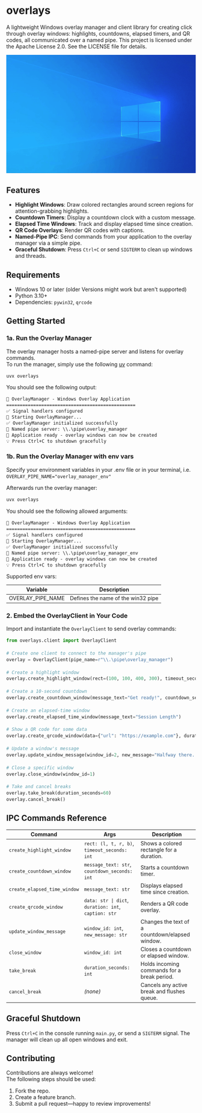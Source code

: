 # overlays

A lightweight Windows overlay manager and client library for creating click through overlay windows: highlights, countdowns, elapsed timers, and QR codes, all communicated over a named pipe. This project is licensed under the Apache License 2.0. See the LICENSE file for details.

![OverlayManager in action](static/stress_test.gif)

## Features

* **Highlight Windows**: Draw colored rectangles around screen regions for attention-grabbing highlights.
* **Countdown Timers**: Display a countdown clock with a custom message.
* **Elapsed Time Windows**: Track and display elapsed time since creation.
* **QR Code Overlays**: Render QR codes with captions.
* **Named-Pipe IPC**: Send commands from your application to the overlay manager via a simple pipe.
* **Graceful Shutdown**: Press `Ctrl+C` or send `SIGTERM` to clean up windows and threads.

## Requirements

* Windows 10 or later (older Versions might work but aren't supported)
* Python 3.10+
* Dependencies: `pywin32`, `qrcode`

## Getting Started

### 1a. Run the Overlay Manager

The overlay manager hosts a named-pipe server and listens for overlay commands. \
To run the manager, simply use the following [uv](https://docs.astral.sh/uv/) command:

```bash
uvx overlays
```

You should see the following output:

```
🔧 OverlayManager - Windows Overlay Application
================================================
✅ Signal handlers configured
🚀 Starting OverlayManager...
✅ OverlayManager initialized successfully
📡 Named pipe server: \\.\pipe\overlay_manager
🎯 Application ready - overlay windows can now be created
💡 Press Ctrl+C to shutdown gracefully
```

### 1b. Run the Overlay Manager with env vars

Specify your environment variables in your .env file or in your terminal, i.e. `OVERLAY_PIPE_NAME="overlay_manager_env"`

Afterwards run the overlay manager:

```bash
uvx overlays
```

You should see the following allowed arguments:
```
🔧 OverlayManager - Windows Overlay Application
================================================
✅ Signal handlers configured
🚀 Starting OverlayManager...
✅ OverlayManager initialized successfully
📡 Named pipe server: \\.\pipe\overlay_manager_env
🎯 Application ready - overlay windows can now be created
💡 Press Ctrl+C to shutdown gracefully
```

Supported env vars:

| Variable | Description                        |
|-----------|------------------------------------|
| OVERLAY_PIPE_NAME | Defines the name of the win32 pipe |




### 2. Embed the OverlayClient in Your Code

Import and instantiate the `OverlayClient` to send overlay commands:

```python
from overlays.client import OverlayClient

# Create one client to connect to the manager's pipe
overlay = OverlayClient(pipe_name=r"\\.\pipe\overlay_manager")

# Create a highlight window
overlay.create_highlight_window(rect=(100, 100, 400, 300), timeout_seconds=5)

# Create a 10-second countdown
overlay.create_countdown_window(message_text="Get ready!", countdown_seconds=10)

# Create an elapsed-time window
overlay.create_elapsed_time_window(message_text="Session Length")

# Show a QR code for some data
overlay.create_qrcode_window(data={"url": "https://example.com"}, duration=15, caption="Scan me")

# Update a window's message
overlay.update_window_message(window_id=2, new_message="Halfway there...")

# Close a specific window
overlay.close_window(window_id=1)

# Take and cancel breaks
overlay.take_break(duration_seconds=60)
overlay.cancel_break()
```

## IPC Commands Reference

| Command                 | Args                                          | Description                                     |
| ----------------------- | --------------------------------------------- | ----------------------------------------------- |
| `create_highlight_window`      | `rect: (l, t, r, b)`, `timeout_seconds: int`  | Shows a colored rectangle for a duration.       |
| `create_countdown_window`      | `message_text: str`, `countdown_seconds: int` | Starts a countdown timer.                       |
| `create_elapsed_time_window`   | `message_text: str`                           | Displays elapsed time since creation.           |
| `create_qrcode_window`  | `data: str \| dict`, `duration: int`, `caption: str`         | Renders a QR code overlay. |
| `update_window_message` | `window_id: int`, `new_message: str`          | Changes the text of a countdown/elapsed window. |
| `close_window`          | `window_id: int`                              | Closes a countdown or elapsed window.           |
| `take_break`            | `duration_seconds: int`                       | Holds incoming commands for a break period.     |
| `cancel_break`          | *(none)*                                      | Cancels any active break and flushes queue.     |

## Graceful Shutdown

Press `Ctrl+C` in the console running `main.py`, or send a `SIGTERM` signal. The manager will clean up all open windows and exit.

## Contributing
Contributions are always welcome! \
The following steps should be used:

1. Fork the repo.
2. Create a feature branch.
3. Submit a pull request—happy to review improvements!
